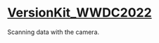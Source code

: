 # [VersionKit_WWDC2022](https://www.youtube.com/watch?v=Cisg4KY-h1o)
Scanning data with the camera.
